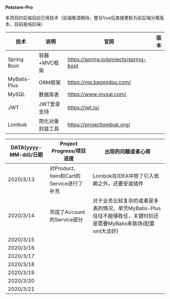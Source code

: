 **Petstore-Pro**

本项目的后端目前已用技术（前端敬请期待，整合Vue后直接更新为前后端分离版本，目前是纯后端）

| 技术         | 说明             | 官网                                   | 版本 |
| ------------ | ---------------- | -------------------------------------- | ---- |
| Spring Boot  | 容器+MVC框架     | https://spring.io/projects/spring-boot |      |
| MyBatis-Plus | ORM框架          | https://mp.baomidou.com/               |      |
| MySQL        | 数据库表         | https://www.mysql.com/                 |      |
| JWT          | JWT登录支持      | https://jwt.io/                        |      |
| Lombok       | 简化对象封装工具 | https://projectlombok.org/             |      |

| DATA(yyyy-MM-dd)/日期 | Project Progress/项目进度                | 出现的问题或者心得                                           |
| --------------------- | ---------------------------------------- | ------------------------------------------------------------ |
| 2020/3/13             | 对Product、Item和Cart的Service进行了补充 | Lombok在IDEA中除了引入依赖之外，还要安装插件                 |
| 2020/3/14             | 完成了Account的Service部分               | 对于业务比较复杂的或者是多表的情况，单凭MyBatis-Plus往往不能够胜任，关键时刻还是需要MyBatis来救场(配置xml大法好) |
| 2020/3/15             |                                          |                                                              |
| 2020/3/16             |                                          |                                                              |
| 2020/3/17             |                                          |                                                              |
| 2020/3/18             |                                          |                                                              |
| 2020/3/19             |                                          |                                                              |
| 2020/3/20             |                                          |                                                              |
| 2020/3/21             |                                          |                                                              |
